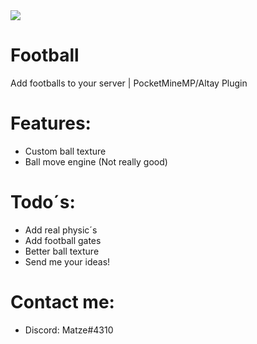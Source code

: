 <img src="https://github.com/Matze997/Football/blob/master/football.png"/>

# Football
Add footballs to your server | PocketMineMP/Altay Plugin





# **Features:**
 - Custom ball texture
 - Ball move engine (Not really good)
 
 
 
 # **Todo´s:**
 - Add real physic´s
 - Add football gates
 - Better ball texture
 - Send me your ideas!
 
 
 
 # **Contact me:**
 - Discord: Matze#4310
